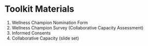 # Toolkit Materials 

1. Wellness Champion Nomination Form 
2. Wellness Champion Survey (Collaborative Capacity Assessment) 
3. Informed Consents
4. Collaborative Capacity (slide set)
